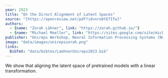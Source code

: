 ```yaml
---
year: 2023
title: "On the Direct Alignment of Latent Spaces"
source: "[https://openreview.net/pdf?id=nro8tEfIfw]"
authors:
  - {name: "Zorah Lähner", link: "https://zorah.github.io/"}
  - {name: "Michael Moeller", link: "https://sites.google.com/site/michaelmoellermath"}
publisher: "Unireps Workshop, Neural Information Processing Systems (NeurIPS 2023)"
image: "data/images/unirepszorah.png"
links:
  BibTeX: "data/bibtex/LaehnerUnireps2023.bib"
---
```

We show that aligning the latent space of pretrained models with a linear transformation.
